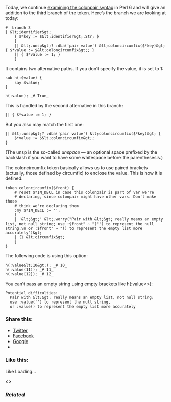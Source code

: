 Today, we continue [examining the colonpair syntax][1] in Perl 6 and will give an addition to the third branch of the token. Here’s the branch we are looking at today:

	#  branch 3
	| &lt;identifier&gt;
	    { $*key := $&lt;identifier&gt;.Str; }
	    [
	    || &lt;.unsp&gt;? :dba('pair value') &lt;coloncircumfix($*key)&gt; { $*value := $&lt;coloncircumfix&gt;; }
	    || { $*value := 1; }
	    ]

It contains two alternative paths. If you don’t specify the value, it is set to 1:

	sub h(:$value) {
	    say $value;
	}

	h(:value); _# True_

This is handled by the second alternative in this branch:

	|| { $*value := 1; }

But you also may match the first one:

	|| &lt;.unsp&gt;? :dba('pair value') &lt;coloncircumfix($*key)&gt; {
	    $*value := $&lt;coloncircumfix&gt;;
	}

(The unsp is the so-called _unspace_ — an optional space prefixed by the backslash if you want to have some whitespace before the parenthesesis.)

The coloncircumfix token basically allows us to use paired brackets (actually, those defined by circumfix) to enclose the value. This is how it is defined:

	token coloncircumfix($front) {
	    # reset $*IN_DECL in case this colonpair is part of var we're
	    # declaring, since colonpair might have other vars. Don't make those
	    # think we're declaring them
	    :my $*IN_DECL := '';
	    [
	    | '&lt;&gt;' &lt;.worry("Pair with &lt;&gt; really means an empty list, not null string; use :$front" ~ "('') to represent the null string,\n or :$front" ~ "() to represent the empty list more accurately")&gt;
	    | {} &lt;circumfix&gt;
	    ]
	}

The following code is using this option:

	h(:value&lt;10&gt;); _# 10_
	h(:value(11)); _# 11_
	h(:value[12]); _# 12_

You can’t pass an empty string using empty brackets like h(:value&lt;&gt;):

	Potential difficulties:
	  Pair with &lt;&gt; really means an empty list, not null string;
	  use :value('') to represent the null string,
	  or :value() to represent the empty list more accurately

### Share this:

* [Twitter][2]
* [Facebook][3]
* [Google][4]
*

### Like this:

Like Loading...

<>

### _Related_

  [1]: https://perl6.online/2018/02/08/50-colonpair-in-perl-6s-grammar-part-1/
  [2]: https://perl6.online/2018/02/09/51-colonpair-in-perl-6s-grammar-part-2/?share=twitter "Click to share on Twitter"
  [3]: https://perl6.online/2018/02/09/51-colonpair-in-perl-6s-grammar-part-2/?share=facebook "Click to share on Facebook"
  [4]: https://perl6.online/2018/02/09/51-colonpair-in-perl-6s-grammar-part-2/?share=google-plus-1 "Click to share on Google+"